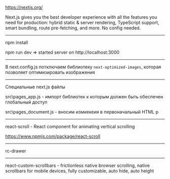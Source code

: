 https://nextjs.org/

Next.js gives you the best developer experience with all the features you need for production: hybrid static & server rendering, TypeScript support, smart bundling, route pre-fetching, and more. No config needed.

---

npm install

npm run dev => started server on http://localhost:3000

---

В next.config.js потключаем библиотеку `next-optimized-images`, которая позволяет оптимизировать изображения

---

Специальные next.js файлы

src\pages_app.js - импорт библиотек к которым должен быть обеспечен глобальный доступ

src\pages_document.js - вносим измкекеия в первоначальный HTML р

---

react-scroll - React component for animating vertical scrolling

https://www.npmjs.com/package/react-scroll

---

rc-drawer

---

react-custom-scrollbars - frictionless native browser scrolling, native scrollbars for mobile devices, fully customizable, auto hide, auto height
